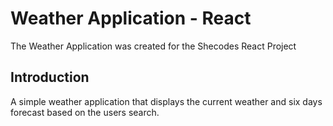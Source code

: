 # Weather Application - React

The Weather Application was created for the Shecodes React Project

## Introduction

A simple weather application that displays the current weather and six days forecast based on the users search.
